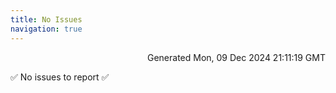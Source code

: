 ```yaml
---
title: No Issues
navigation: true
---
```


<p style="text-align:right;color:#cccs">
Generated Mon, 09 Dec 2024 21:11:19 GMT
</p>
<p>✅ No issues to report ✅</p>



